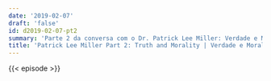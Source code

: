 ```yaml
---
date: '2019-02-07'
draft: 'false'
id: d2019-02-07-pt2
summary: 'Parte 2 da conversa com o Dr. Patrick Lee Miller: Verdade e Moralidade.'
title: 'Patrick Lee Miller Part 2: Truth and Morality | Verdade e Moralidade'
---
```

{{< episode >}}
